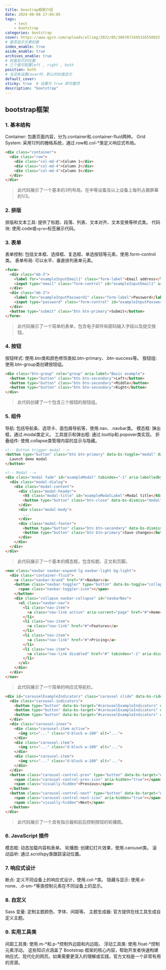 ```yaml
---
title: boostrap框架介绍
date: 2024-08-08 17:04:05
tags: 
    - test
    - bootstrap
categories: bootstrap
cover: https://www.qycn.com/uploads/allimg/2022/05/3067872445316550925.jpg
# 是否显示文章封面
index_enable: true 
aside_enable: true 
archives_enable: true 
# 封面显示的位置
# 三个值可配置left , right , both 
position: both 
# 当没有设置cover时，默认的封面显示
default_cover:
sticky: true  # 设置为 true 即可置顶
description: "bootstrap"
---
```


## bootstrap框架
### 1. 基本结构
Container: 包裹页面内容，分为.container和.container-fluid两种。
Grid System: 采用12列的栅格系统，通过.row和.col-*类定义响应式布局。
```html
<div class="container">
  <div class="row">
    <div class="col-md-4">Column 1</div>
    <div class="col-md-4">Column 2</div>
    <div class="col-md-4">Column 3</div>
  </div>
</div>
```
> 此代码展示了一个基本的3列布局，在中等设备及以上设备上每列占据屏幕的1/3。

### 2. 排版
排版和文本工具: 提供了标题、段落、列表、文本对齐、文本变换等样式类。
代码块: 使用.code或`<pre>`标签展示代码。


### 3. 表单
表单控制: 包括文本框、选择框、复选框、单选按钮等元素，使用.form-control类。
表单布局: 可以水平、垂直排列表单元素。
```html
<form>
  <div class="mb-3">
    <label for="exampleInputEmail1" class="form-label">Email address</label>
    <input type="email" class="form-control" id="exampleInputEmail1" aria-describedby="emailHelp">
  </div>
  <div class="mb-3">
    <label for="exampleInputPassword1" class="form-label">Password</label>
    <input type="password" class="form-control" id="exampleInputPassword1">
  </div>
  <button type="submit" class="btn btn-primary">Submit</button>
</form>
```
> 此代码展示了一个简单的表单，包含电子邮件和密码输入字段以及提交按钮。

### 4. 按钮
按钮样式: 使用.btn类和颜色修饰类如.btn-primary、.btn-success等。
按钮组: 使用.btn-group类创建按钮组。
```html
<div class="btn-group" role="group" aria-label="Basic example">
  <button type="button" class="btn btn-secondary">Left</button>
  <button type="button" class="btn btn-secondary">Middle</button>
  <button type="button" class="btn btn-secondary">Right</button>
</div>
```
> 此代码创建了一个包含三个按钮的按钮组。

### 5. 组件
导航: 包括导航条、选项卡、面包屑导航等，使用.nav、.navbar类。
模态框: 弹出框，通过.modal类定义。
工具提示和弹出框: 通过.tooltip和.popover类实现。
折叠组件: 使用.collapse类管理内容的显示与隐藏。
```html
<!-- Button trigger modal -->
<button type="button" class="btn btn-primary" data-bs-toggle="modal" data-bs-target="#exampleModal">
  Launch demo modal
</button>

<!-- Modal -->
<div class="modal fade" id="exampleModal" tabindex="-1" aria-labelledby="exampleModalLabel" aria-hidden="true">
  <div class="modal-dialog">
    <div class="modal-content">
      <div class="modal-header">
        <h5 class="modal-title" id="exampleModalLabel">Modal title</h5>
        <button type="button" class="btn-close" data-bs-dismiss="modal" aria-label="Close"></button>
      </div>
      <div class="modal-body">
        ...
      </div>
      <div class="modal-footer">
        <button type="button" class="btn btn-secondary" data-bs-dismiss="modal">Close</button>
        <button type="button" class="btn btn-primary">Save changes</button>
      </div>
    </div>
  </div>
</div>
```
> 此代码展示了一个基本的模态框，包含标题、正文和页脚。

```html
<nav class="navbar navbar-expand-lg navbar-light bg-light">
  <div class="container-fluid">
    <a class="navbar-brand" href="#">Navbar</a>
    <button class="navbar-toggler" type="button" data-bs-toggle="collapse" data-bs-target="#navbarNav" aria-controls="navbarNav" aria-expanded="false" aria-label="Toggle navigation">
      <span class="navbar-toggler-icon"></span>
    </button>
    <div class="collapse navbar-collapse" id="navbarNav">
      <ul class="navbar-nav">
        <li class="nav-item">
          <a class="nav-link active" aria-current="page" href="#">Home</a>
        </li>
        <li class="nav-item">
          <a class="nav-link" href="#">Features</a>
        </li>
        <li class="nav-item">
          <a class="nav-link" href="#">Pricing</a>
        </li>
        <li class="nav-item">
          <a class="nav-link disabled" href="#" tabindex="-1" aria-disabled="true">Disabled</a>
        </li>
      </ul>
    </div>
  </div>
</nav>
```
> 此代码展示了一个简单的响应式导航栏。



```html
<div id="carouselExampleIndicators" class="carousel slide" data-bs-ride="carousel">
  <div class="carousel-indicators">
    <button type="button" data-bs-target="#carouselExampleIndicators" data-bs-slide-to="0" class="active" aria-current="true" aria-label="Slide 1"></button>
    <button type="button" data-bs-target="#carouselExampleIndicators" data-bs-slide-to="1" aria-label="Slide 2"></button>
    <button type="button" data-bs-target="#carouselExampleIndicators" data-bs-slide-to="2" aria-label="Slide 3"></button>
  </div>
  <div class="carousel-inner">
    <div class="carousel-item active">
      <img src="..." class="d-block w-100" alt="...">
    </div>
    <div class="carousel-item">
      <img src="..." class="d-block w-100" alt="...">
    </div>
    <div class="carousel-item">
      <img src="..." class="d-block w-100" alt="...">
    </div>
  </div>
  <button class="carousel-control-prev" type="button" data-bs-target="#carouselExampleIndicators" data-bs-slide="prev">
    <span class="carousel-control-prev-icon" aria-hidden="true"></span>
    <span class="visually-hidden">Previous</span>
  </button>
  <button class="carousel-control-next" type="button" data-bs-target="#carouselExampleIndicators" data-bs-slide="next">
    <span class="carousel-control-next-icon" aria-hidden="true"></span>
    <span class="visually-hidden">Next</span>
  </button>
</div>
```
> 此代码展示了一个具有指示器和前后控制按钮的轮播图。

### 6. JavaScript 插件
模态框: 动态加载内容和表单。
轮播图: 创建幻灯片效果，使用.carousel类。
滚动监听: 通过.scrollspy类跟踪滚动位置。


### 7. 响应式设计
断点: 定义不同设备上的响应式设计，使用.col-*类。
隐藏与显示: 使用.d-none、.d-sm-*等类控制元素在不同设备上的显示。


### 8. 自定义
Sass 变量: 定制主题颜色、字体、间距等。
主题生成器: 官方提供在线工具生成自定义主题。


### 9. 实用工具类
间距工具类: 使用.m-*和.p-*控制外边距和内边距。
浮动工具类: 使用.float-*控制元素浮动。
这些知识点涵盖了 Bootstrap 框架的核心内容，帮助开发者快速构建响应式、现代化的网页。如果需要更深入的理解或实践，官方文档是一个非常有用的资源。

